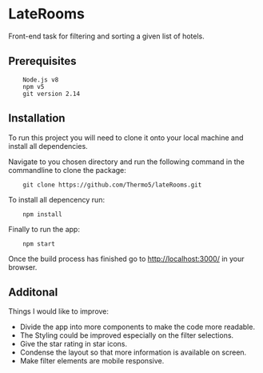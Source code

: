 # LateRooms
Front-end task for filtering and sorting a given list of hotels.

## Prerequisites

```
    Node.js v8
    npm v5
    git version 2.14
```
## Installation
To run this project you will need to clone it onto your local machine and install all dependencies.

Navigate to you chosen directory and run the following command in the commandline to clone the package:
```
    git clone https://github.com/Thermo5/lateRooms.git
```

To install all depencency run:
```
    npm install
```

Finally to run the app:
```
    npm start
```
Once the build process has finished go to [http://localhost:3000/](http://localhost:3000/) in your browser.

## Additonal
Things I would like to improve:
  * Divide the app into more components to make the code more readable.
  * The Styling could be improved especially on the filter selections.
  * Give the star rating in star icons.
  * Condense the layout so that more information is available on screen.
  * Make filter elements are mobile responsive.


